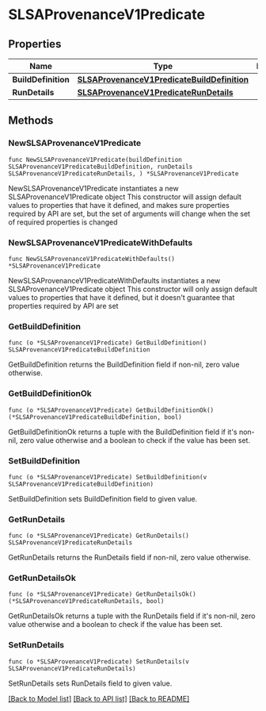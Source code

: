 # SLSAProvenanceV1Predicate

## Properties

Name | Type | Description | Notes
------------ | ------------- | ------------- | -------------
**BuildDefinition** | [**SLSAProvenanceV1PredicateBuildDefinition**](SLSAProvenanceV1PredicateBuildDefinition.md) |  | 
**RunDetails** | [**SLSAProvenanceV1PredicateRunDetails**](SLSAProvenanceV1PredicateRunDetails.md) |  | 

## Methods

### NewSLSAProvenanceV1Predicate

`func NewSLSAProvenanceV1Predicate(buildDefinition SLSAProvenanceV1PredicateBuildDefinition, runDetails SLSAProvenanceV1PredicateRunDetails, ) *SLSAProvenanceV1Predicate`

NewSLSAProvenanceV1Predicate instantiates a new SLSAProvenanceV1Predicate object
This constructor will assign default values to properties that have it defined,
and makes sure properties required by API are set, but the set of arguments
will change when the set of required properties is changed

### NewSLSAProvenanceV1PredicateWithDefaults

`func NewSLSAProvenanceV1PredicateWithDefaults() *SLSAProvenanceV1Predicate`

NewSLSAProvenanceV1PredicateWithDefaults instantiates a new SLSAProvenanceV1Predicate object
This constructor will only assign default values to properties that have it defined,
but it doesn't guarantee that properties required by API are set

### GetBuildDefinition

`func (o *SLSAProvenanceV1Predicate) GetBuildDefinition() SLSAProvenanceV1PredicateBuildDefinition`

GetBuildDefinition returns the BuildDefinition field if non-nil, zero value otherwise.

### GetBuildDefinitionOk

`func (o *SLSAProvenanceV1Predicate) GetBuildDefinitionOk() (*SLSAProvenanceV1PredicateBuildDefinition, bool)`

GetBuildDefinitionOk returns a tuple with the BuildDefinition field if it's non-nil, zero value otherwise
and a boolean to check if the value has been set.

### SetBuildDefinition

`func (o *SLSAProvenanceV1Predicate) SetBuildDefinition(v SLSAProvenanceV1PredicateBuildDefinition)`

SetBuildDefinition sets BuildDefinition field to given value.


### GetRunDetails

`func (o *SLSAProvenanceV1Predicate) GetRunDetails() SLSAProvenanceV1PredicateRunDetails`

GetRunDetails returns the RunDetails field if non-nil, zero value otherwise.

### GetRunDetailsOk

`func (o *SLSAProvenanceV1Predicate) GetRunDetailsOk() (*SLSAProvenanceV1PredicateRunDetails, bool)`

GetRunDetailsOk returns a tuple with the RunDetails field if it's non-nil, zero value otherwise
and a boolean to check if the value has been set.

### SetRunDetails

`func (o *SLSAProvenanceV1Predicate) SetRunDetails(v SLSAProvenanceV1PredicateRunDetails)`

SetRunDetails sets RunDetails field to given value.



[[Back to Model list]](../README.md#documentation-for-models) [[Back to API list]](../README.md#documentation-for-api-endpoints) [[Back to README]](../README.md)


